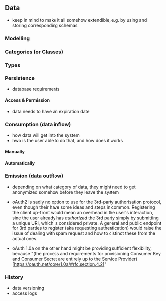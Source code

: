 ## Data



+   keep in mind to make it all somehow extendible, e.g. by using and storing 
    corresponding schemas



### Modelling



### Categories (or Classes)



### Types



### Persistence

+   database requirements



#### Access & Permission

+   data needs to have an expiration date



### Consumption (data inflow)

+   how data will get into the system
+   hwo is the user able to do that, and how does it works


#### Manually

#### Automatically



### Emission (data outflow)

+   depending on what category of data, they might need to get anonymized somehow before they 
    leave the system
    
+   oAuth2 is sadly no option to use for the 3rd-party authorisation protocol, even though their
    have some ideas and steps in common. Registering the client up-front would mean an overhead
    in the user's interaction, sine the user already has *authorized* the 3rd party simply by
    submitting a unique URI, which is considered private. A general and public endpoint for
    3rd parties to register (aka requesting authentication) would raise the issue of dealing with
    spam request and how to distinct these from the actual ones.
+   oAuth 1.0a on the other hand might be providing sufficient flexibility, because "(the
    process and requirements for provisioning Consumer Key and Consumer Secret are entirely up to
    the Service Provider)[https://oauth.net/core/1.0a/#rfc.section.4.2]"



### History

+   data versioning
+   access logs
